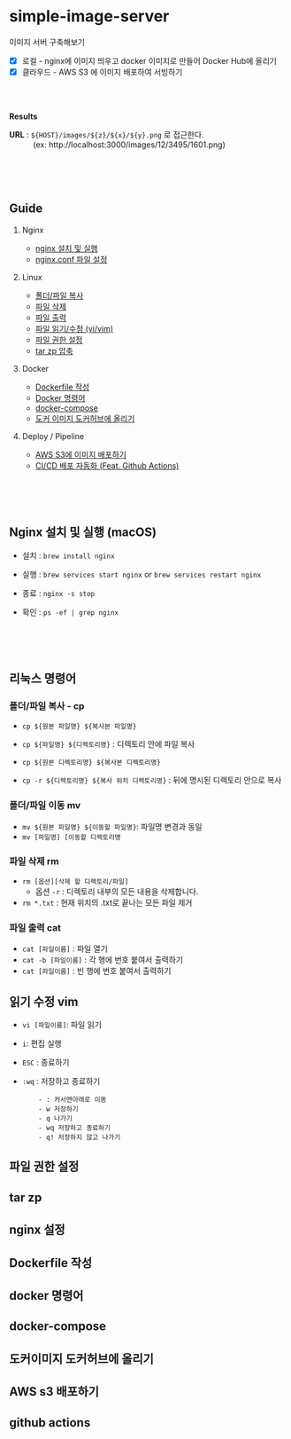 # simple-image-server
이미지 서버 구축해보기

- [X] 로컬 - nginx에 이미지 띄우고 docker 이미지로 만들어 Docker Hub에 올리기
- [X] 클라우드 - AWS S3 에 이미지 배포하여 서빙하기

<br />
<br />

__Results__

__URL__ : `${HOST}/images/${z}/${x}/${y}.png` 로 접근한다. <br/>
          &ensp; &emsp; &emsp;(ex: http://localhost:3000/images/12/3495/1601.png)


<br />
<br />
<br />

## Guide

 



1. Nginx
    - [nginx 설치 및 실행](#nginx-설치-및-실행-macos)
    - [nginx.conf 파일 설정](#nginx-설정)

2. Linux
    - [폴더/파일 복사](#리눅스-명령어)
    - [파일 삭제](#파일-삭제-rm)
    - [파일 출력](#파일-출력-cat)
    - [파일 읽기/수정 (vi/vim)](#읽기-수정-vim)
    - [파일 권한 설정](#파일-권한-설정)
    - [tar zp 압축](#tar-zp)

3. Docker
    - [Dockerfile 작성](#dockerfile-작성)
    - [Docker 명령어](#docker-명령어)
    - [docker-compose](#docker-compose)
    - [도커 이미지 도커허브에 올리기](#도커이미지-도커허브에-올리기)

4. Deploy / Pipeline
    -  [AWS S3에 이미지 배포하기](#aws-s3-배포하기)
    -  [CI/CD 배포 자동화 (Feat. Github Actions)](#github-actions)


<br />
<br />
<br />


## Nginx 설치 및 실행 (macOS)

- 설치 : `brew install nginx`

- 실행 : `brew services start nginx` or `brew services restart nginx`
  
- 종료 : `nginx -s stop`

- 확인 : `ps -ef | grep nginx`



<br />
<br />
<br />


## 리눅스 명령어

### 폴더/파일 복사 - cp

- `cp ${원본 파일명} ${복사본 파일명}` 

- `cp ${파일명} ${디렉토리명}` :  디렉토리 안에 파일 복사

- `cp ${원본 디렉토리명} ${복사본 디렉토리명}` 

- `cp -r ${디렉토리명} ${복사 위치 디렉토리명}` : 뒤에 명시된 디렉토리 안으로 복사

### 폴더/파일 이동 mv

- `mv ${원본 파일명} ${이동할 파일명}`: 파일명 변경과 동일
- `mv [파일명] [이동할 디렉토리명`


### 파일 삭제 rm

- `rm [옵션][삭제 할 디렉토리/파일]`
  - 옵션 `-r` : 디렉토리 내부의 모든 내용을 삭제합니다.
- `rm *.txt` : 현재 위치의 .txt로 끝나는 모든 파일 제거

### 파일 출력 cat

- `cat [파일이름]` : 파일 열기
- `cat -b [파일이름]` : 각 행에 번호 붙여서 출력하기
- `cat [파일이름]` : 빈 행에 번호 붙여서 출력하기

## 읽기 수정 vim 

- `vi [파일이름]`: 파일 읽기
- `i`: 편집 실행
- `ESC` : 종료하기
- `:wq` : 저장하고 종료하기 

          - : 커서맨아래로 이동
          - w 저장하기
          - q 나가기
          - wq 저장하고 종료하기
          - q! 저장하지 않고 나가기

## 파일 권한 설정

## tar zp

## nginx 설정


## Dockerfile 작성


## docker 명령어


## docker-compose


## 도커이미지 도커허브에 올리기

## AWS s3 배포하기

## github actions

